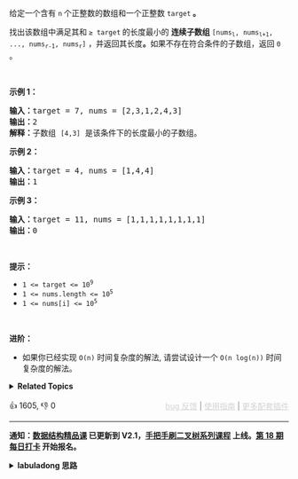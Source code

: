 <p>给定一个含有&nbsp;<code>n</code><strong>&nbsp;</strong>个正整数的数组和一个正整数 <code>target</code><strong> 。</strong></p>

<p>找出该数组中满足其和<strong> </strong><code>≥ target</code><strong> </strong>的长度最小的 <strong>连续子数组</strong>&nbsp;<code>[nums<sub>l</sub>, nums<sub>l+1</sub>, ..., nums<sub>r-1</sub>, nums<sub>r</sub>]</code> ，并返回其长度<strong>。</strong>如果不存在符合条件的子数组，返回 <code>0</code> 。</p>

<p>&nbsp;</p>

<p><strong>示例 1：</strong></p>

<pre>
<strong>输入：</strong>target = 7, nums = [2,3,1,2,4,3]
<strong>输出：</strong>2
<strong>解释：</strong>子数组&nbsp;<span><code>[4,3]</code></span>&nbsp;是该条件下的长度最小的子数组。
</pre>

<p><strong>示例 2：</strong></p>

<pre>
<strong>输入：</strong>target = 4, nums = [1,4,4]
<strong>输出：</strong>1
</pre>

<p><strong>示例 3：</strong></p>

<pre>
<strong>输入：</strong>target = 11, nums = [1,1,1,1,1,1,1,1]
<strong>输出：</strong>0
</pre>

<p>&nbsp;</p>

<p><strong>提示：</strong></p>

<ul> 
 <li><code>1 &lt;= target &lt;= 10<sup>9</sup></code></li> 
 <li><code>1 &lt;= nums.length &lt;= 10<sup>5</sup></code></li> 
 <li><code>1 &lt;= nums[i] &lt;= 10<sup>5</sup></code></li> 
</ul>

<p>&nbsp;</p>

<p><strong>进阶：</strong></p>

<ul> 
 <li>如果你已经实现<em> </em><code>O(n)</code> 时间复杂度的解法, 请尝试设计一个 <code>O(n log(n))</code> 时间复杂度的解法。</li> 
</ul>

<details><summary><strong>Related Topics</strong></summary>数组 | 二分查找 | 前缀和 | 滑动窗口</details><br>

<div>👍 1605, 👎 0<span style='float: right;'><span style='color: gray;'><a href='https://github.com/labuladong/fucking-algorithm/discussions/939' target='_blank' style='color: lightgray;text-decoration: underline;'>bug 反馈</a> | <a href='https://labuladong.gitee.io/article/fname.html?fname=jb插件简介' target='_blank' style='color: lightgray;text-decoration: underline;'>使用指南</a> | <a href='https://labuladong.github.io/algo/images/others/%E5%85%A8%E5%AE%B6%E6%A1%B6.jpg' target='_blank' style='color: lightgray;text-decoration: underline;'>更多配套插件</a></span></span></div>

<div id="labuladong"><hr>

**通知：[数据结构精品课](https://aep.h5.xeknow.com/s/1XJHEO) 已更新到 V2.1，[手把手刷二叉树系列课程](https://aep.xet.tech/s/3YGcq3) 上线。[第 18 期每日打卡](https://aep.xet.tech/s/2PLO1n) 开始报名。**

<details><summary><strong>labuladong 思路</strong></summary>

## 基本思路

这题是标准的滑动窗口算法，你只要看过前文 [滑动窗口算法框架](https://appktavsiei5995.pc.xiaoe-tech.com/detail/i_627ccf3be4b01a4851fe1012/1) 就能轻松搞定。

不过需要强调的是，**题目说了 `nums` 数组中的元素都是正数，有了这个前提才能使用滑动窗口算法**，因为窗口扩大时窗口内元素之和必然增大，窗口缩小时窗口内元素之和必然减小。

如果 `nums` 数组中包含负数，则窗口扩大时元素和不见得就增大，窗口缩小时元素和不见得就减小，这种情况就不能单纯使用滑动窗口技巧了，可能需要混合动态规划和单调队列来做。

比如你可以去试试 [1425. 带限制的子序列和](/problems/constrained-subsequence-sum)，[862. 和至少为 K 的最短子数组](/problems/shortest-subarray-with-sum-at-least-k)，[53. 最大子序和](/problems/maximum-subarray)。

**标签：[滑动窗口](https://mp.weixin.qq.com/mp/appmsgalbum?__biz=MzAxODQxMDM0Mw==&action=getalbum&album_id=2120601117519675393)**

## 解法代码

<div class="tab-panel"><div class="tab-nav">
<button data-tab-item="cpp" class="tab-nav-button btn " data-tab-group="default" onclick="switchTab(this)">cpp🤖</button>

<button data-tab-item="python" class="tab-nav-button btn " data-tab-group="default" onclick="switchTab(this)">python🤖</button>

<button data-tab-item="java" class="tab-nav-button btn active" data-tab-group="default" onclick="switchTab(this)">java🟢</button>

<button data-tab-item="go" class="tab-nav-button btn " data-tab-group="default" onclick="switchTab(this)">go🤖</button>

<button data-tab-item="javascript" class="tab-nav-button btn " data-tab-group="default" onclick="switchTab(this)">javascript🤖</button>
</div><div class="tab-content">
<div data-tab-item="cpp" class="tab-item " data-tab-group="default"><div class="highlight">

```cpp
// 注意：cpp 代码由 chatGPT🤖 根据我的 java 代码翻译，旨在帮助不同背景的读者理解算法逻辑。
// 本代码已经通过力扣的全部测试用例，可直接粘贴提交。

class Solution {
public:
    int minSubArrayLen(int target, vector<int>& nums) {
        int left = 0, right = 0;
        // 维护窗口内元素之和
        int windowSum = 0;
        int res = INT_MAX;

        while (right < nums.size()) {
            // 扩大窗口
            windowSum += nums[right];
            right++;
            while (windowSum >= target && left < right) {
                // 已经达到 target，缩小窗口，同时更新答案
                res = min(res, right - left);
                windowSum -= nums[left];
                left++;
            }
        }
        return res == INT_MAX ? 0 : res;
    }
};
```

</div></div>

<div data-tab-item="python" class="tab-item " data-tab-group="default"><div class="highlight">

```python
# 注意：python 代码由 chatGPT🤖 根据我的 java 代码翻译，旨在帮助不同背景的读者理解算法逻辑。
# 本代码已经通过力扣的全部测试用例，可直接粘贴提交。

class Solution:
    def minSubArrayLen(self, target: int, nums: List[int]) -> int:
        left = 0      # 左指针
        right = 0     # 右指针
        window_sum = 0     # 窗口内元素和
        res = float("inf")    # 子数组长度的最小值

        # 扩大窗口
        while right < len(nums):
            window_sum += nums[right]    # 窗口内元素和增加
            right += 1     # 右指针右移

            # 当窗口内元素和大于等于目标值时，缩小窗口
            while window_sum >= target and left < right:
                res = min(res, right - left)    # 更新子数组长度的最小值
                window_sum -= nums[left]    # 左指针右移
                left += 1

        return 0 if res == float("inf") else res
```

</div></div>

<div data-tab-item="java" class="tab-item active" data-tab-group="default"><div class="highlight">

```java
class Solution {
    public int minSubArrayLen(int target, int[] nums) {
        int left = 0, right = 0;
        // 维护窗口内元素之和
        int windowSum = 0;
        int res = Integer.MAX_VALUE;

        while (right < nums.length) {
            // 扩大窗口
            windowSum += nums[right];
            right++;
            while (windowSum >= target && left < right) {
                // 已经达到 target，缩小窗口，同时更新答案
                res = Math.min(res, right - left);
                windowSum -= nums[left];
                left++;
            }
        }
        return res == Integer.MAX_VALUE ? 0 : res;
    }
}
```

</div></div>

<div data-tab-item="go" class="tab-item " data-tab-group="default"><div class="highlight">

```go
// 注意：go 代码由 chatGPT🤖 根据我的 java 代码翻译，旨在帮助不同背景的读者理解算法逻辑。
// 本代码已经通过力扣的全部测试用例，可直接粘贴提交。

func minSubArrayLen(target int, nums []int) int {
    left, right := 0, 0
    // 维护窗口内元素之和
    windowSum := 0
    res := int(^uint(0) >> 1) 

    for right < len(nums) {
        // 扩大窗口
        windowSum += nums[right]
        right++
        for windowSum >= target && left < right {
            // 已经达到 target，缩小窗口，同时更新答案
            res = min(res, right - left)
            windowSum -= nums[left]
            left++
        }
    }
    if res == int(^uint(0) >> 1) {
        return 0
    }
    return res
}

func min(x, y int) int {
    if x < y {
        return x
    }
    return y
}
```

</div></div>

<div data-tab-item="javascript" class="tab-item " data-tab-group="default"><div class="highlight">

```javascript
// 注意：javascript 代码由 chatGPT🤖 根据我的 java 代码翻译，旨在帮助不同背景的读者理解算法逻辑。
// 本代码已经通过力扣的全部测试用例，可直接粘贴提交。

/**
 * @param {number} target
 * @param {number[]} nums
 * @return {number}
 */
var minSubArrayLen = function(target, nums) {
    let left = 0, right = 0;
    // 维护窗口内元素之和
    let windowSum = 0;
    let res = Number.MAX_VALUE;

    while (right < nums.length) {
        // 扩大窗口
        windowSum += nums[right];
        right++;
        while (windowSum >= target && left < right) {
            // 已经达到 target，缩小窗口，同时更新答案
            res = Math.min(res, right - left);
            windowSum -= nums[left];
            left++;
        }
    }
    return res == Number.MAX_VALUE ? 0 : res;
};
```

</div></div>
</div></div>

**类似题目**：
  - [剑指 Offer II 076. 数组中的第 k 大的数字 🟠](/problems/xx4gT2)

</details>
</div>














